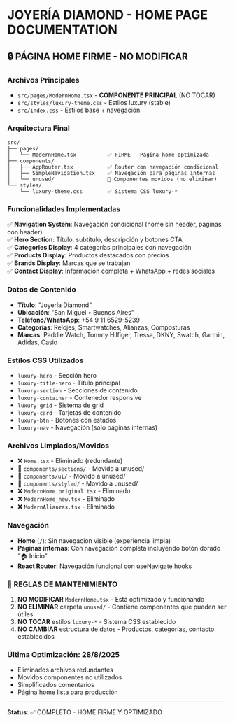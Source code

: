 # JOYERÍA DIAMOND - HOME PAGE DOCUMENTATION

## 🔒 PÁGINA HOME FIRME - NO MODIFICAR

### Archivos Principales
- `src/pages/ModernHome.tsx` - **COMPONENTE PRINCIPAL** (NO TOCAR)
- `src/styles/luxury-theme.css` - Estilos luxury (stable)
- `src/index.css` - Estilos base + navegación

### Arquitectura Final
```
src/
├── pages/
│   └── ModernHome.tsx          ✅ FIRME - Página home optimizada
├── components/
│   ├── AppRouter.tsx           ✅ Router con navegación condicional  
│   ├── SimpleNavigation.tsx    ✅ Navegación para páginas internas
│   └── unused/                 📁 Componentes movidos (no eliminar)
└── styles/
    └── luxury-theme.css        ✅ Sistema CSS luxury-*
```

### Funcionalidades Implementadas
✅ **Navigation System**: Navegación condicional (home sin header, páginas con header)  
✅ **Hero Section**: Título, subtítulo, descripción y botones CTA  
✅ **Categories Display**: 4 categorías principales con navegación  
✅ **Products Display**: Productos destacados con precios  
✅ **Brands Display**: Marcas que se trabajan  
✅ **Contact Display**: Información completa + WhatsApp + redes sociales  

### Datos de Contenido
- **Título**: "Joyería Diamond"
- **Ubicación**: "San Miguel • Buenos Aires"  
- **Teléfono/WhatsApp**: +54 9 11 6529-5239
- **Categorías**: Relojes, Smartwatches, Alianzas, Composturas
- **Marcas**: Paddle Watch, Tommy Hilfiger, Tressa, DKNY, Swatch, Garmin, Adidas, Casio

### Estilos CSS Utilizados
- `luxury-hero` - Sección hero
- `luxury-title-hero` - Título principal  
- `luxury-section` - Secciones de contenido
- `luxury-container` - Contenedor responsive
- `luxury-grid` - Sistema de grid
- `luxury-card` - Tarjetas de contenido
- `luxury-btn` - Botones con estados
- `luxury-nav` - Navegación (solo páginas internas)

### Archivos Limpiados/Movidos
- ❌ `Home.tsx` - Eliminado (redundante)
- 📁 `components/sections/` - Movido a unused/
- 📁 `components/ui/` - Movido a unused/  
- 📁 `components/styled/` - Movido a unused/
- ❌ `ModernHome.original.tsx` - Eliminado
- ❌ `ModernHome_new.tsx` - Eliminado  
- ❌ `ModernAlianzas.tsx` - Eliminado

### Navegación
- **Home** (`/`): Sin navegación visible (experiencia limpia)
- **Páginas internas**: Con navegación completa incluyendo botón dorado "🏠 Inicio"
- **React Router**: Navegación funcional con useNavigate hooks

### 🚨 REGLAS DE MANTENIMIENTO
1. **NO MODIFICAR** `ModernHome.tsx` - Está optimizado y funcionando
2. **NO ELIMINAR** carpeta `unused/` - Contiene componentes que pueden ser útiles
3. **NO TOCAR** estilos `luxury-*` - Sistema CSS establecido  
4. **NO CAMBIAR** estructura de datos - Productos, categorías, contacto establecidos

### Última Optimización: 28/8/2025
- Eliminados archivos redundantes
- Movidos componentes no utilizados  
- Simplificados comentarios
- Página home lista para producción

---
**Status**: ✅ COMPLETO - HOME FIRME Y OPTIMIZADO
